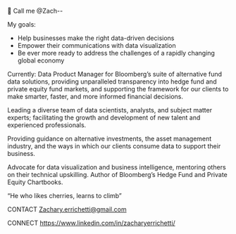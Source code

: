 👋 Call me @Zach--

My goals:
- Help businesses make the right data-driven decisions 
- Empower their communications with data visualization
- Be ever more ready to address the challenges of a rapidly changing global economy

Currently: Data Product Manager for Bloomberg’s suite of alternative fund data solutions, providing unparalleled transparency into hedge fund and private equity fund markets, and supporting the framework for our clients to make smarter, faster, and more informed financial decisions.

Leading a diverse team of data scientists, analysts, and subject matter experts; facilitating the growth and development of new talent and experienced professionals.

Providing guidance on alternative investments, the asset management industry, and the ways in which our clients consume data to support their business.

Advocate for data visualization and business intelligence, mentoring others on their technical upskilling. Author of Bloomberg’s Hedge Fund and Private Equity Chartbooks.

“He who likes cherries, learns to climb”

CONTACT
Zachary.errichetti@gmail.com

CONNECT
https://www.linkedin.com/in/zacharyerrichetti/ 

<!---
Zachary-Errichetti/Zachary-Errichetti is a ✨ special ✨ repository because its `README.md` (this file) appears on your GitHub profile.
You can click the Preview link to take a look at your changes.
--->
